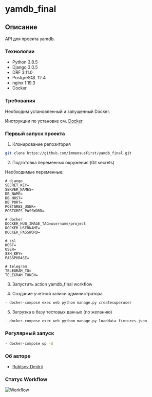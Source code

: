 # yamdb_final

## Описание
API для проекта yamdb.

### Технологии
- Python 3.8.5
- Django 3.0.5
- DRF 3.11.0
- PostgreSQL 12.4
- nginx 1.19.3  
- Docker

### Требования
Необходим установленный и запущенный Docker.

Инструкции по установке см. [Docker](https://www.docker.com/get-started#h_installation)

### Первый запуск проекта
     
1. Клонирование репозитория 
```bash
git clone https://github.com/ImmensusFirst/yamdb_final.git
```
2. Подготовка переменных окружения (Git secrets)

Необходимые переменные:
```text
# django
SECRET_KEY=
SERVER_NAMES=
DB_NAME=
DB_HOST=
DB_PORT=
POSTGRES_USER=
POSTGRES_PASSWORD=

# docker
DOCKER_HUB_IMAGE_TAG=username/project
DOCKER_USERNAME=
DOCKER_PASSWORD=

# ssl
HOST=
USER=
SSH_KEY=
PASSPHRASE=

# telegram
TELEGRAM_TO=
TELEGRAM_TOKEN=
```
3. Запустить action yamdb_final workflow 
   
4. Создание учетной записи администратора
```bash
- docker-compose exec web python manage.py createsuperuser
```
5. Загрузка в базу тестовых данных (по желанию) 
```bash
- docker-compose exec web python manage.py loaddata fixtures.json
```

### Регулярный запуск       
```bash
- docker-compose up -d
```
                         
### Об авторе
- [Rubtsov Dmitrii](https://github.com/ImmensusFirst)

### Статус Workflow
![Workflow](https://github.com/ImmensusFirst/yamdb_final/actions/workflows/yamdb_workflow.yaml/badge.svg)